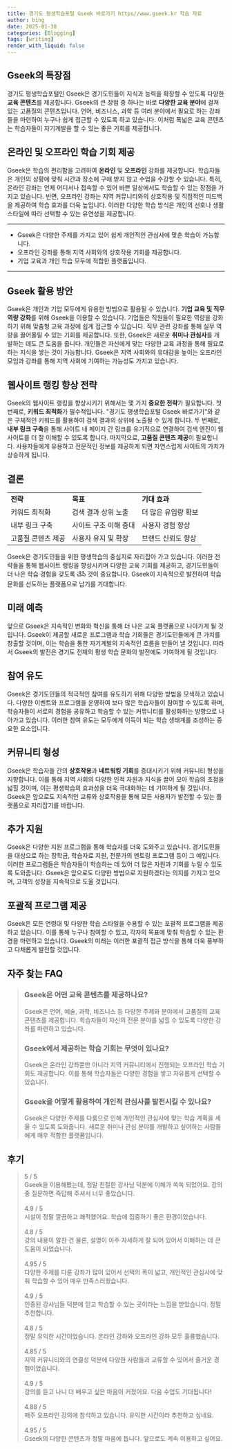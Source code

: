 ```yaml
---
title: 경기도 평생학습포털 Gseek 바로가기 https//www.gseek.kr 학습 자료
author: bing
date: 2025-01-30
categories: [Blogging]
tags: [writing]
render_with_liquid: false
---
```



<h2 id='Gseek의특장점'>Gseek의 특장점</h2>

<p>경기도 평생학습포털인 Gseek은 경기도민들이 지식과 능력을 확장할 수 있도록 다양한 <b>교육 콘텐츠</b>를 제공합니다. Gseek의 큰 장점 중 하나는 바로 <b>다양한 교육 분야</b>에 걸쳐 있는 고품질의 콘텐츠입니다. 언어, 비즈니스, 과학 등 여러 분야에서 필요로 하는 강좌들을 마련하여 누구나 쉽게 접근할 수 있도록 하고 있습니다. 이처럼 폭넓은 교육 콘텐츠는 학습자들이 자기계발을 할 수 있는 좋은 기회를 제공합니다.</p>

<h2 id='온라인및오프라인학습기회의제공'>온라인 및 오프라인 학습 기회 제공</h2>

<p>Gseek은 학습의 편리함을 고려하여 <b>온라인</b> 및 <b>오프라인</b> 강좌를 제공합니다. 학습자들은 개인의 상황에 맞춰 시간과 장소에 구애 받지 않고 수업을 수강할 수 있습니다. 특히, 온라인 강좌는 언제 어디서나 접속할 수 있어 바쁜 일상에서도 학습할 수 있는 장점을 가지고 있습니다. 반면, 오프라인 강좌는 지역 커뮤니티와의 상호작용 및 직접적인 피드백을 제공하여 학습 효과를 더욱 높입니다. 이러한 다양한 학습 방식은 개인의 선호나 생활 스타일에 따라 선택할 수 있는 유연성을 제공합니다.</p>

<hr />

<ul>
    <li>Gseek은 다양한 주제를 가지고 있어 쉽게 개인적인 관심사에 맞춘 학습이 가능합니다.</li>
    <li>오프라인 강좌를 통해 지역 사회와의 상호작용 기회를 제공합니다.</li>
    <li>기업 교육과 개인 학습 모두에 적합한 플랫폼입니다.</li>
</ul>

<hr />

<h2 id='Gseek활용방안'>Gseek 활용 방안</h2>

<p>Gseek은 개인과 기업 모두에게 유용한 방법으로 활용될 수 있습니다. <b>기업 교육 및 직무 역량 강화</b>를 위해 Gseek을 이용할 수 있습니다. 기업들은 직원들이 필요한 역량을 강화하기 위해 맞춤형 교육 과정에 쉽게 접근할 수 있습니다. 직무 관련 강좌를 통해 실무 역량을 끌어올릴 수 있는 기회를 제공합니다. 또한, Gseek은 새로운 <b>취미나 관심사</b>를 개발하는 데도 큰 도움을 줍니다. 개인들은 자신에게 맞는 다양한 교육 과정을 통해 필요로 하는 지식을 쌓는 것이 가능합니다. Gseek은 지역 사회와의 유대감을 높이는 오프라인 모임과 강좌를 통해 지역 사회에 기여하는 가능성도 가지고 있습니다.</p>

<h2 id='웹사이트랭킹향상전략'>웹사이트 랭킹 향상 전략</h2>

<p>Gseek의 웹사이트 랭킹을 향상시키기 위해서는 몇 가지 <b>중요한 전략</b>가 필요합니다. 첫 번째로, <b>키워드 최적화</b>가 필수적입니다. "경기도 평생학습포털 Gseek 바로가기"와 같은 구체적인 키워드를 활용하여 검색 결과의 상위에 노출될 수 있게 합니다. 두 번째로, <b>내부 링크 구축</b>을 통해 사이트 내 페이지 간 링크를 유기적으로 연결하여 검색 엔진이 웹사이트를 더 잘 이해할 수 있도록 합니다. 마지막으로, <b>고품질 콘텐츠 제공</b>이 필요합니다. 사용자들에게 유용하고 전문적인 정보를 제공하게 되면 자연스럽게 사이트의 가치가 상승하게 됩니다.</p>

<h2 id='결론'>결론</h2>

<table>
    <tr>
        <td><b>전략</b></td>
        <td><b>목표</b></td>
        <td><b>기대 효과</b></td>
    </tr>
    <tr>
        <td>키워드 최적화</td>
        <td>검색 결과 상위 노출</td>
        <td>더 많은 유입량 확보</td>
    </tr>
    <tr>
        <td>내부 링크 구축</td>
        <td>사이트 구조 이해 증대</td>
        <td>사용자 경험 향상</td>
    </tr>
    <tr>
        <td>고품질 콘텐츠 제공</td>
        <td>사용자 유지 및 확장</td>
        <td>브랜드 신뢰도 향상</td>
    </tr>
</table>

<p>Gseek은 경기도민들을 위한 평생학습의 중심지로 자리잡아 가고 있습니다. 이러한 전략들을 통해 웹사이트 랭킹을 향상시키며 다양한 교육 기회를 제공하고, 경기도민들이 더 나은 학습 경험을 갖도록 చేసే 것이 중요합니다. Gseek이 지속적으로 발전하여 학습 문화를 선도하는 플랫폼으로 남기를 기대합니다.</p>

<h2 id='미래예측'>미래 예측</h2>

<p>앞으로 Gseek은 지속적인 변화와 혁신을 통해 더 나은 교육 플랫폼으로 나아가게 될 것입니다. Gseek이 제공할 새로운 프로그램과 학습 기회들은 경기도민들에게 큰 가치를 창출할 것이며, 이는 학습을 통한 자기계발의 지속적인 흐름을 만들어 낼 것입니다. 따라서 Gseek의 발전은 경기도 전체의 평생 학습 문화의 발전에도 기여하게 될 것입니다.</p>

<h2 id='참여유도'>참여 유도</h2>

<p>Gseek은 경기도민들의 적극적인 참여를 유도하기 위해 다양한 방법을 모색하고 있습니다. 다양한 이벤트와 프로그램을 운영하여 보다 많은 학습자들이 참여할 수 있도록 하며, 학습자들이 서로의 경험을 공유하고 학습할 수 있는 커뮤니티를 활성화하는 방향으로 나아가고 있습니다. 이러한 참여 유도는 모두에게 이득이 되는 학습 생태계를 조성하는 중요한 요소입니다.</p>

<h2 id='커뮤니티형성'>커뮤니티 형성</h2>

<p>Gseek은 학습자들 간의 <b>상호작용</b>과 <b>네트워킹 기회</b>를 증대시키기 위해 커뮤니티 형성을 지향합니다. 이를 통해 지역 사회의 다양한 인적 자원과 지식을 끌어 모아 학습의 초점을 넓힐 것이며, 이는 평생학습의 효과성을 더욱 극대화하는 데 기여하게 될 것입니다. Gseek은 앞으로도 지속적인 교류와 상호작용을 통해 모든 사용자가 발전할 수 있는 플랫폼으로 자리잡기를 바랍니다.</p>

<h2 id='추가지원'>추가 지원</h2>

<p>Gseek은 다양한 지원 프로그램을 통해 학습자를 더욱 도와주고 있습니다. 경기도민들을 대상으로 하는 장학금, 학습자료 지원, 전문가의 멘토링 프로그램 등이 그 예입니다. 이러한 프로그램들은 학습자들이 학습하는 데 있어 더 많은 자원과 기회를 누릴 수 있도록 도와줍니다. Gseek은 앞으로도 다양한 방법으로 지원하겠다는 의지를 가지고 있으며, 고객의 성장을 지속적으로 도울 것입니다.</p>

<h2 id='포괄적프로그램제공'>포괄적 프로그램 제공</h2>

<p>Gseek은 모든 연령대 및 다양한 학습 스타일을 수용할 수 있는 포괄적 프로그램을 제공하고 있습니다. 이를 통해 누구나 참여할 수 있고, 각자의 목표에 맞춰 학습할 수 있는 환경을 마련하고 있습니다. Gseek의 미래는 이러한 포괄적 접근 방식을 통해 더욱 풍부하고 다채롭게 발전할 것입니다.</p>


<h2 id='자주_찾는_FAQ'>자주 찾는 FAQ</h2>
<div itemscope="" itemtype="https://schema.org/FAQPage"> 
<blockquote> 
<div itemscope="" itemprop="mainEntity" itemtype="https://schema.org/Question"> 
<h3 itemprop="name">Gseek은 어떤 교육 콘텐츠를 제공하나요?</h3> 
<div itemscope="" itemprop="acceptedAnswer" itemtype="https://schema.org/Answer"> 
<span itemprop="text"> <p>Gseek은 언어, 예술, 과학, 비즈니스 등 다양한 주제와 분야에서 고품질의 교육 콘텐츠를 제공합니다. 학습자들이 자신의 전문 분야를 넓힐 수 있도록 다양한 강좌를 마련하고 있습니다.</p> </span> 
</div> 
</div> 
<div itemscope="" itemprop="mainEntity" itemtype="https://schema.org/Question"> 
<h3 itemprop="name">Gseek에서 제공하는 학습 기회는 무엇이 있나요?</h3> 
<div itemscope="" itemprop="acceptedAnswer" itemtype="https://schema.org/Answer"> 
<span itemprop="text"> <p>Gseek은 온라인 강좌뿐만 아니라 지역 커뮤니티에서 진행되는 오프라인 학습 기회도 제공합니다. 이를 통해 학습자들은 다양한 경험을 쌓고 자유롭게 선택할 수 있습니다.</p> </span> 
</div> 
</div> 
<div itemscope="" itemprop="mainEntity" itemtype="https://schema.org/Question"> 
<h3 itemprop="name">Gseek을 어떻게 활용하여 개인적 관심사를 발전시킬 수 있나요?</h3> 
<div itemscope="" itemprop="acceptedAnswer" itemtype="https://schema.org/Answer"> 
<span itemprop="text"> <p>Gseek은 다양한 주제를 다룸으로 인해 개인적인 관심사에 맞는 학습 계획을 세울 수 있도록 도와줍니다. 새로운 취미나 관심 분야를 개발하고 싶어하는 사람들에게 매우 적합한 플랫폼입니다.</p> </span> 
</div> 
</div> 
</blockquote> 
</div>
<h2 id='후기'>후기</h2>
<div itemscope itemtype="https://schema.org/Product">
  <blockquote>
  <div itemprop="review" itemscope itemtype="https://schema.org/Review">
      <div itemprop="reviewRating" itemscope itemtype="https://schema.org/Rating"> <span itemprop="ratingValue">5</span> / <span itemprop="bestRating">5</span> </div>
      <span itemprop="reviewBody">Gseek을 이용해봤는데, 정말 친절한 강사님 덕분에 이해가 쏙쏙 되었어요. 강의 중 질문하면 즉답해 주셔서 너무 좋았습니다.</span>
  </div>
  <br>
  <div itemprop="review" itemscope itemtype="https://schema.org/Review">
      <div itemprop="reviewRating" itemscope itemtype="https://schema.org/Rating"> <span itemprop="ratingValue">4.9</span> / <span itemprop="bestRating">5</span> </div>
      <span itemprop="reviewBody">시설이 정말 깔끔하고 쾌적했어요. 학습에 집중하기 좋은 환경이었습니다.</span>
  </div>
  <br>
  <div itemprop="review" itemscope itemtype="https://schema.org/Review">
      <div itemprop="reviewRating" itemscope itemtype="https://schema.org/Rating"> <span itemprop="ratingValue">4.8</span> / <span itemprop="bestRating">5</span> </div>
      <span itemprop="reviewBody">강의 내용이 알찬 건 물론, 설명이 아주 자세하게 잘 되어 있어서 이해하는 데 큰 도움이 되었습니다.</span>
  </div>
  <br>
  <div itemprop="review" itemscope itemtype="https://schema.org/Review">
      <div itemprop="reviewRating" itemscope itemtype="https://schema.org/Rating"> <span itemprop="ratingValue">4.95</span> / <span itemprop="bestRating">5</span> </div>
      <span itemprop="reviewBody">다양한 주제를 다룬 강좌가 많이 있어서 선택의 폭이 넓고, 개인적인 관심사에 맞춰 학습할 수 있어 매우 만족스러웠습니다.</span>
  </div>
  <br>
  <div itemprop="review" itemscope itemtype="https://schema.org/Review">
      <div itemprop="reviewRating" itemscope itemtype="https://schema.org/Rating"> <span itemprop="ratingValue">4.9</span> / <span itemprop="bestRating">5</span> </div>
      <span itemprop="reviewBody">인증된 강사님들 덕분에 믿고 학습할 수 있는 곳이라는 느낌을 받았습니다. 정말 추천합니다.</span>
  </div>
  <br>
  <div itemprop="review" itemscope itemtype="https://schema.org/Review">
      <div itemprop="reviewRating" itemscope itemtype="https://schema.org/Rating"> <span itemprop="ratingValue">4.8</span> / <span itemprop="bestRating">5</span> </div>
      <span itemprop="reviewBody">정말 유익한 시간이었습니다. 온라인 강좌와 오프라인 강좌 모두 훌륭했습니다.</span>
  </div>
  <br>
  <div itemprop="review" itemscope itemtype="https://schema.org/Review">
      <div itemprop="reviewRating" itemscope itemtype="https://schema.org/Rating"> <span itemprop="ratingValue">4.85</span> / <span itemprop="bestRating">5</span> </div>
      <span itemprop="reviewBody">지역 커뮤니티와의 연결성 덕분에 다양한 사람들과 교류할 수 있어서 즐거운 경험이었습니다.</span>
  </div>
  <br>
  <div itemprop="review" itemscope itemtype="https://schema.org/Review">
      <div itemprop="reviewRating" itemscope itemtype="https://schema.org/Rating"> <span itemprop="ratingValue">4.9</span> / <span itemprop="bestRating">5</span> </div>
      <span itemprop="reviewBody">강의를 듣고 나니 더 배우고 싶은 마음이 커졌어요. 다음 수업도 기대됩니다!</span>
  </div>
  <br>
  <div itemprop="review" itemscope itemtype="https://schema.org/Review">
      <div itemprop="reviewRating" itemscope itemtype="https://schema.org/Rating"> <span itemprop="ratingValue">4.88</span> / <span itemprop="bestRating">5</span> </div>
      <span itemprop="reviewBody">매주 오프라인 강의에 참석하고 있습니다. 유익한 시간이라 추천하고 싶네요.</span>
  </div>
  <br>
  <div itemprop="review" itemscope itemtype="https://schema.org/Review">
      <div itemprop="reviewRating" itemscope itemtype="https://schema.org/Rating"> <span itemprop="ratingValue">4.95</span> / <span itemprop="bestRating">5</span> </div>
      <span itemprop="reviewBody">Gseek의 다양한 콘텐츠가 정말 마음에 듭니다. 앞으로도 계속 이용하고 싶어요.</span>
  </div>
  </blockquote>
</div>
